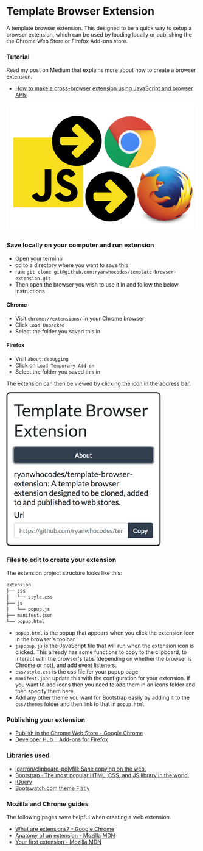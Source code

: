 # Template Browser Extension

A template browser extension. This designed to be a quick way to setup a browser extension, which can be used by loading locally or publishing the the Chrome Web Store or Firefox Add-ons store.

### Tutorial

Read my post on Medium that explains more about how to create a browser extension.  

- [How to make a cross-browser extension using JavaScript and browser APIs](https://medium.freecodecamp.org/how-to-make-a-cross-browser-extension-using-javascript-and-browser-apis-355c001cebba)

![JavaScript image](images/javascript-cross-browser-sm.png)

### Save locally on your computer and run extension

- Open your terminal
- cd to a directory where you want to save this
- run: `git clone git@github.com:ryanwhocodes/template-browser-extension.git`
- Then open the browser you wish to use it in and follow the below instructions

#### Chrome
- Visit `chrome://extensions/` in your Chrome browser
- Click `Load Unpacked`
- Select the folder you saved this in

#### Firefox
- Visit `about:debugging`
- Click on `Load Temporary Add-on`
- Select the folder you saved this in

The extension can then be viewed by clicking the icon in the address bar.

<img src="images/template-browser-extension-screenshot.png" width="400" border="3" style="border-radius: 10px;">

### Files to edit to create your extension

The extension project structure looks like this:

```
extension
├── css
│   └── style.css
├── js
│   └── popup.js
├── manifest.json
└── popup.html
```

- `popup.html` is the popup that appears when you click the extension icon in the browser's toolbar
- `jspopup.js` is the JavaScript file that will run when the extension icon is clicked. This already has some functions to copy to the clipboard, to interact with the browser's tabs (depending on whether the browser is Chrome or not), and add event listeners.
- `css/style.css` is the css file for your popup page
- `manifest.json` update this with the configuration for your extension. If you want to add icons then you need to add them in an icons folder and then specify them here.
- Add any other theme you want for Bootstrap easily by adding it to the `css/themes` folder and then link to that in `popup.html`

### Publishing your extension

- [Publish in the Chrome Web Store - Google Chrome](https://developer.chrome.com/webstore/publish)
- [Developer Hub :: Add-ons for Firefox](https://addons.mozilla.org/en-US/developers/)

### Libraries used

- [lgarron/clipboard-polyfill: Sane copying on the web.](https://github.com/lgarron/clipboard-polyfill)
- [Bootstrap · The most popular HTML, CSS, and JS library in the world.](https://getbootstrap.com/)
- [jQuery](https://jquery.com/)
- [Bootswatch.com theme Flatly](https://bootswatch.com/flatly/)

### Mozilla and Chrome guides

The following pages were helpful when creating a web extension.

- [What are extensions? - Google Chrome](https://developer.chrome.com/extensions)
- [Anatomy of an extension - Mozilla MDN](https://developer.mozilla.org/en-US/Add-ons/WebExtensions/Anatomy_of_a_WebExtension)
- [Your first extension - Mozilla MDN](https://developer.mozilla.org/en-US/Add-ons/WebExtensions/Your_first_WebExtension)
